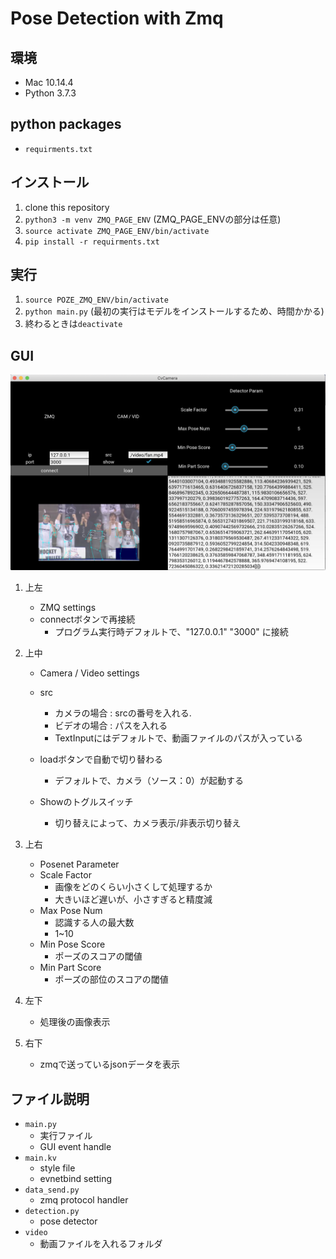 # Pose Detection with Zmq

## 環境
- Mac 10.14.4
- Python 3.7.3

## python packages
- `requirments.txt`

## インストール
1. clone this repository
2. `python3 -m venv ZMQ_PAGE_ENV` (ZMQ_PAGE_ENVの部分は任意)
3. `source activate ZMQ_PAGE_ENV/bin/activate`
4. `pip install -r requirments.txt`

## 実行
1. `source POZE_ZMQ_ENV/bin/activate`
2. `python main.py` (最初の実行はモデルをインストールするため、時間かかる)
3. 終わるときは`deactivate`

## GUI
![GUI](screen.png)

1. 上左
    - ZMQ settings
    - connectボタンで再接続 
        - プログラム実行時デフォルトで、"127.0.0.1" "3000" に接続

2. 上中
    - Camera / Video settings
    - src
        - カメラの場合 : srcの番号を入れる. 
        - ビデオの場合 : パスを入れる
        - TextInputにはデフォルトで、動画ファイルのパスが入っている
    - loadボタンで自動で切り替わる
        - デフォルトで、カメラ（ソース：0）が起動する
  
    - Showのトグルスイッチ
        - 切り替えによって、カメラ表示/非表示切り替え

3. 上右
    - Posenet Parameter
    - Scale Factor
        - 画像をどのくらい小さくして処理するか
        - 大きいほど遅いが、小さすぎると精度減
    - Max Pose Num
        - 認識する人の最大数
        - 1~10
    - Min Pose Score
        - ポーズのスコアの閾値
    - Min Part Score
        - ポーズの部位のスコアの閾値

4. 左下
    - 処理後の画像表示

5. 右下
    - zmqで送っているjsonデータを表示

## ファイル説明
- `main.py`
    - 実行ファイル
    - GUI event handle
- `main.kv`
    - style file
    - evnetbind setting
- `data_send.py`
    - zmq protocol handler
- `detection.py`
    - pose detector
- `video`
    - 動画ファイルを入れるフォルダ